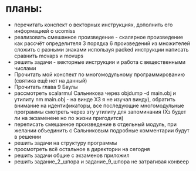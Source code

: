 # планы: 
- перечитать конспект о векторных инструкциях, дополнить его информацией о ucomiss
- реализовать смешанное произведение - скалярное произведение как рассчёт определителя 3 порядка 6 произведений из множителей сложить с разными знаками используя packed инструкции написать сравнить movaps и movups
- решить задачи - векторные инструкции и работа с вещественными числами
- Прочитать мой конспект по многомодульному программированию (святика ещё нет на данный)
- Прочитать глава 9 Баулы
- рассмотреть scalarmul Сальникова через objdump -d main.obj и утилиту nm main.obj - на винде ХЗ я не изучал винду), обратить внимание на идентификаторы, все последующие многомодульные программы смотреть через эту утилиту для запоминания (Хз будет ли на экзаменене но по жизни пригодится)
- переписать смешанное произведение в отдельный модуль, при желании объединить с Сальниковым подробные комментарии будут в решении
- решить задачи на структуру программы
- просмотреть всё остальное в директории на сегодня
- решить задачи общие с экзаменов приложил
- решить задание_2_шпора и задание_9_шпора не затрагивая конвеер